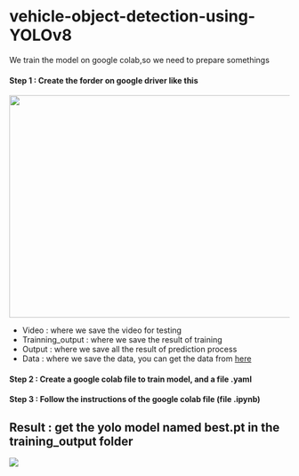 # vehicle-object-detection-using-YOLOv8
We train the model on google colab,so we need to prepare somethings 

#### Step 1 : Create the forder on google driver like this  
<img src="https://user-images.githubusercontent.com/89495585/219726883-8e09f6b2-2ada-4988-8eb3-5ae037a5bdab.png" width=800 height=400> </img> 
  + Video : where we save the video for testing
  + Trainning_output : where we save the result of training 
  + Output : where we save all the result of prediction process 
  + Data : where we save the data, you can get the data from <a href="https://drive.google.com/file/d/1zlGINuTgvwXNw-lPtrbCnE8nb0Mq4X0B/view?usp=sharing"> here <a/>

#### Step 2 : Create a google colab file to train model, and a file .yaml 

#### Step 3 : Follow the instructions of the google colab file (file .ipynb) 

## Result : get the yolo model named best.pt in the training_output folder 

<img src="https://github.com/anhalu/vehicle-object-detection-using-YOLOv8/blob/main/demo.gif">

